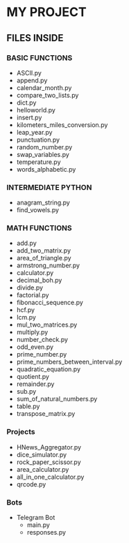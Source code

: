 # MY PROJECT

## FILES INSIDE
### BASIC FUNCTIONS
- ASCII.py
- append.py
- calendar_month.py
- compare_two_lists.py
- dict.py
- helloworld.py
- insert.py
- kilometers_miles_conversion.py
- leap_year.py
- punctuation.py
- random_number.py
- swap_variables.py
- temperature.py
- words_alphabetic.py

### INTERMEDIATE PYTHON
- anagram_string.py
- find_vowels.py

### MATH FUNCTIONS
- add.py
- add_two_matrix.py
- area_of_triangle.py
- armstrong_number.py
- calculator.py
- decimal_boh.py
- divide.py
- factorial.py
- fibonacci_sequence.py
- hcf.py
- lcm.py
- mul_two_matrices.py
- multiply.py
- number_check.py
- odd_even.py
- prime_number.py
- prime_numbers_between_interval.py
- quadratic_equation.py
- quotient.py
- remainder.py
- sub.py
- sum_of_natural_numbers.py
- table.py
- transpose_matrix.py

### Projects
- HNews_Aggregator.py
- dice_simulator.py
- rock_paper_scissor.py
- area_calculator.py
- all_in_one_calculator.py
- qrcode.py

### Bots
- Telegram Bot
    - main.py
    - responses.py
